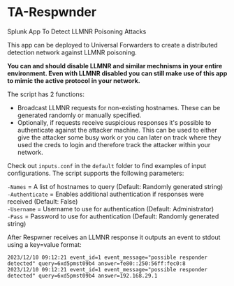 # TA-Respwnder
Splunk App To Detect LLMNR Poisoning Attacks

This app can be deployed to Universal Forwarders to create a distributed detection network against LLMNR poisoning. 

**You can and should disable LLMNR and similar mechnisms in your entire environment. Even with LLMNR disabled you can still make use of this app to mimic the active protocol in your network.** 

The script has 2 functions:
  - Broadcast LLMNR requests for non-existing hostnames. These can be generated randomly or manually specified.
  - Optionally, if requests receive suspicious responses it's possible to authenticate against the attacker machine. This can be used to either give the attacker some busy work or you can later on track where they used the creds to login and therefore track the attacker within your network.

Check out `inputs.conf` in the `default` folder to find examples of input configurations.
The script supports the following parameters:

`-Names` = A list of hostnames to query  (Default: Randomly generated string)  
`-Authenticate` = Enables additional authentication if responses were received (Default: False)  
`-Username` = Username to use for authentication  (Default: Administrator)  
`-Pass` = Password to use for authentication (Default: Randomly generated string)  

After Respwner receives an LLMNR response it outputs an event to stdout using a key=value format:
```
2023/12/10 09:12:21 event_id=1 event_message="possible responder detected" query=6xd5pmst09b4 answer=fe80::250:56ff:fec0:8
2023/12/10 09:12:21 event_id=1 event_message="possible responder detected" query=6xd5pmst09b4 answer=192.168.29.1
```